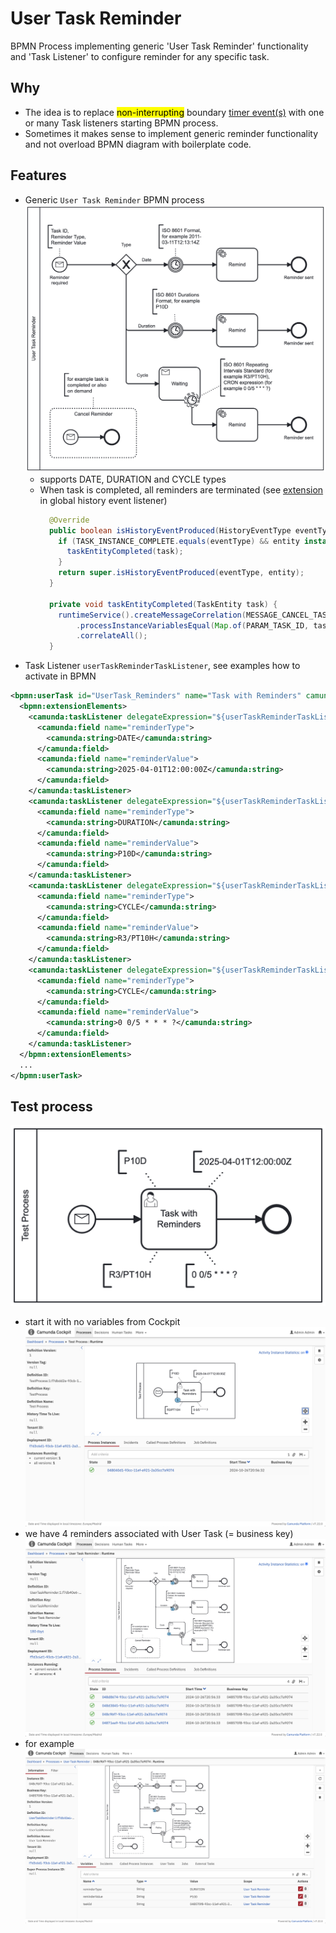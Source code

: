 # User Task Reminder

BPMN Process implementing generic 'User Task Reminder' functionality and 'Task Listener' to configure reminder for any specific task.

## Why
* The idea is to replace <mark>non-interrupting</mark> boundary [timer event(s)](https://docs.camunda.org/manual/latest/reference/bpmn20/events/timer-events/) with one or many Task listeners starting BPMN process.
* Sometimes it makes sense to implement generic reminder functionality and not overload BPMN diagram with boilerplate code.

## Features
* Generic `User Task Reminder` BPMN process
![User Task Reminder](src/main/resources/bpmn/UserTaskReminder.png)
  * supports DATE, DURATION and CYCLE types
  * When task is completed, all reminders are terminated (see [extension](src/main/java/org/camunda/bpm/examples/usertask/reminder/engine/CustomHistoryLevelFull.java) in global history event listener)
    ```java
      @Override
      public boolean isHistoryEventProduced(HistoryEventType eventType, Object entity) {
        if (TASK_INSTANCE_COMPLETE.equals(eventType) && entity instanceof TaskEntity task) {
          taskEntityCompleted(task);
        }
        return super.isHistoryEventProduced(eventType, entity);
      }
    
      private void taskEntityCompleted(TaskEntity task) {
        runtimeService().createMessageCorrelation(MESSAGE_CANCEL_TASK_REMINDER)
            .processInstanceVariablesEqual(Map.of(PARAM_TASK_ID, task.getId()))
            .correlateAll();
      }
    ```
* Task Listener `userTaskReminderTaskListener`, see examples how to activate in BPMN
```xml
<bpmn:userTask id="UserTask_Reminders" name="Task with Reminders" camunda:asyncBefore="true">
  <bpmn:extensionElements>
    <camunda:taskListener delegateExpression="${userTaskReminderTaskListener}" event="create">
      <camunda:field name="reminderType">
        <camunda:string>DATE</camunda:string>
      </camunda:field>
      <camunda:field name="reminderValue">
        <camunda:string>2025-04-01T12:00:00Z</camunda:string>
      </camunda:field>
    </camunda:taskListener>
    <camunda:taskListener delegateExpression="${userTaskReminderTaskListener}" event="create">
      <camunda:field name="reminderType">
        <camunda:string>DURATION</camunda:string>
      </camunda:field>
      <camunda:field name="reminderValue">
        <camunda:string>P10D</camunda:string>
      </camunda:field>
    </camunda:taskListener>
    <camunda:taskListener delegateExpression="${userTaskReminderTaskListener}" event="create">
      <camunda:field name="reminderType">
        <camunda:string>CYCLE</camunda:string>
      </camunda:field>
      <camunda:field name="reminderValue">
        <camunda:string>R3/PT10H</camunda:string>
      </camunda:field>
    </camunda:taskListener>
    <camunda:taskListener delegateExpression="${userTaskReminderTaskListener}" event="create">
      <camunda:field name="reminderType">
        <camunda:string>CYCLE</camunda:string>
      </camunda:field>
      <camunda:field name="reminderValue">
        <camunda:string>0 0/5 * * * ?</camunda:string>
      </camunda:field>
    </camunda:taskListener>
  </bpmn:extensionElements>
  ...
</bpmn:userTask>
```

## Test process
![Test process](src/main/resources/bpmn/Test.png)

* start it with no variables from Cockpit
![Test process](docs/Test.png)
* we have 4 reminders associated with User Task (= business key)
![Reminders](docs/Reminders.png)
* for example
![Reminder](docs/Reminder.png)





